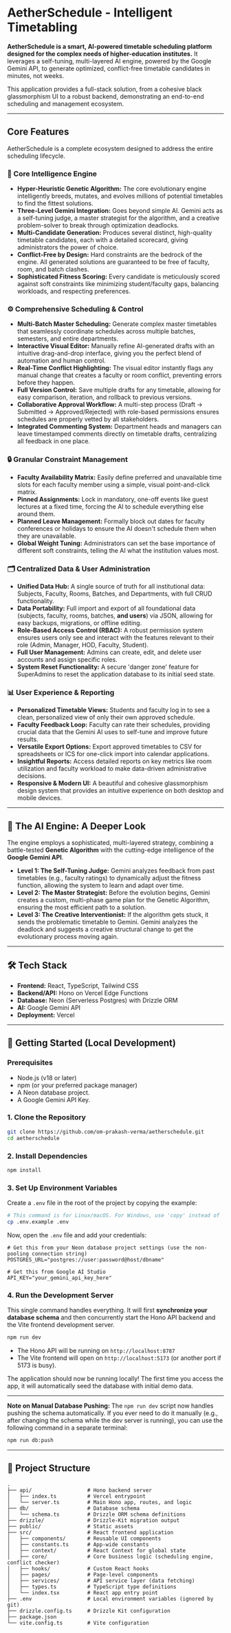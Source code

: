 # AetherSchedule - Intelligent Timetabling

**AetherSchedule is a smart, AI-powered timetable scheduling platform designed for the complex needs of higher-education institutes.** It leverages a self-tuning, multi-layered AI engine, powered by the Google Gemini API, to generate optimized, conflict-free timetable candidates in minutes, not weeks.

This application provides a full-stack solution, from a cohesive black glassmorphism UI to a robust backend, demonstrating an end-to-end scheduling and management ecosystem.

---

## Core Features

AetherSchedule is a complete ecosystem designed to address the entire scheduling lifecycle.

### 🧠 Core Intelligence Engine
- **Hyper-Heuristic Genetic Algorithm:** The core evolutionary engine intelligently breeds, mutates, and evolves millions of potential timetables to find the fittest solutions.
- **Three-Level Gemini Integration:** Goes beyond simple AI. Gemini acts as a self-tuning judge, a master strategist for the algorithm, and a creative problem-solver to break through optimization deadlocks.
- **Multi-Candidate Generation:** Produces several distinct, high-quality timetable candidates, each with a detailed scorecard, giving administrators the power of choice.
- **Conflict-Free by Design:** Hard constraints are the bedrock of the engine. All generated solutions are guaranteed to be free of faculty, room, and batch clashes.
- **Sophisticated Fitness Scoring:** Every candidate is meticulously scored against soft constraints like minimizing student/faculty gaps, balancing workloads, and respecting preferences.

### ⚙️ Comprehensive Scheduling & Control
- **Multi-Batch Master Scheduling:** Generate complex master timetables that seamlessly coordinate schedules across multiple batches, semesters, and entire departments.
- **Interactive Visual Editor:** Manually refine AI-generated drafts with an intuitive drag-and-drop interface, giving you the perfect blend of automation and human control.
- **Real-Time Conflict Highlighting:** The visual editor instantly flags any manual change that creates a faculty or room conflict, preventing errors before they happen.
- **Full Version Control:** Save multiple drafts for any timetable, allowing for easy comparison, iteration, and rollback to previous versions.
- **Collaborative Approval Workflow:** A multi-step process (Draft → Submitted → Approved/Rejected) with role-based permissions ensures schedules are properly vetted by all stakeholders.
- **Integrated Commenting System:** Department heads and managers can leave timestamped comments directly on timetable drafts, centralizing all feedback in one place.

### 🔒 Granular Constraint Management
- **Faculty Availability Matrix:** Easily define preferred and unavailable time slots for each faculty member using a simple, visual point-and-click matrix.
- **Pinned Assignments:** Lock in mandatory, one-off events like guest lectures at a fixed time, forcing the AI to schedule everything else around them.
- **Planned Leave Management:** Formally block out dates for faculty conferences or holidays to ensure the AI doesn't schedule them when they are unavailable.
- **Global Weight Tuning:** Administrators can set the base importance of different soft constraints, telling the AI what the institution values most.

### 🗂️ Centralized Data & User Administration
- **Unified Data Hub:** A single source of truth for all institutional data: Subjects, Faculty, Rooms, Batches, and Departments, with full CRUD functionality.
- **Data Portability:** Full import and export of all foundational data (subjects, faculty, rooms, batches, **and users**) via JSON, allowing for easy backups, migrations, or offline editing.
- **Role-Based Access Control (RBAC):** A robust permission system ensures users only see and interact with the features relevant to their role (Admin, Manager, HOD, Faculty, Student).
- **Full User Management:** Admins can create, edit, and delete user accounts and assign specific roles.
- **System Reset Functionality:** A secure 'danger zone' feature for SuperAdmins to reset the application database to its initial seed state.

### 📊 User Experience & Reporting
- **Personalized Timetable Views:** Students and faculty log in to see a clean, personalized view of only their own approved schedule.
- **Faculty Feedback Loop:** Faculty can rate their schedules, providing crucial data that the Gemini AI uses to self-tune and improve future results.
- **Versatile Export Options:** Export approved timetables to CSV for spreadsheets or ICS for one-click import into calendar applications.
- **Insightful Reports:** Access detailed reports on key metrics like room utilization and faculty workload to make data-driven administrative decisions.
- **Responsive & Modern UI:** A beautiful and cohesive glassmorphism design system that provides an intuitive experience on both desktop and mobile devices.

---

## 🤖 The AI Engine: A Deeper Look

The engine employs a sophisticated, multi-layered strategy, combining a battle-tested **Genetic Algorithm** with the cutting-edge intelligence of the **Google Gemini API**.

- **Level 1: The Self-Tuning Judge:** Gemini analyzes feedback from past timetables (e.g., faculty ratings) to dynamically adjust the fitness function, allowing the system to learn and adapt over time.
- **Level 2: The Master Strategist:** Before the evolution begins, Gemini creates a custom, multi-phase game plan for the Genetic Algorithm, ensuring the most efficient path to a solution.
- **Level 3: The Creative Interventionist:** If the algorithm gets stuck, it sends the problematic timetable to Gemini. Gemini analyzes the deadlock and suggests a creative structural change to get the evolutionary process moving again.

---

## 🛠️ Tech Stack

- **Frontend:** React, TypeScript, Tailwind CSS
- **Backend/API:** Hono on Vercel Edge Functions
- **Database:** Neon (Serverless Postgres) with Drizzle ORM
- **AI:** Google Gemini API
- **Deployment:** Vercel

---

## 🚀 Getting Started (Local Development)

### Prerequisites
- Node.js (v18 or later)
- npm (or your preferred package manager)
- A Neon database project.
- A Google Gemini API Key.

### 1. Clone the Repository
```bash
git clone https://github.com/om-prakash-verma/aetherschedule.git
cd aetherschedule
```

### 2. Install Dependencies
```bash
npm install
```

### 3. Set Up Environment Variables
Create a `.env` file in the root of the project by copying the example:
```bash
# This command is for Linux/macOS. For Windows, use 'copy' instead of 'cp'.
cp .env.example .env
```

Now, open the `.env` file and add your credentials:

```env
# Get this from your Neon database project settings (use the non-pooling connection string)
POSTGRES_URL="postgres://user:password@host/dbname"

# Get this from Google AI Studio
API_KEY="your_gemini_api_key_here"
```

### 4. Run the Development Server
This single command handles everything. It will first **synchronize your database schema** and then concurrently start the Hono API backend and the Vite frontend development server.

```bash
npm run dev
```

- The Hono API will be running on `http://localhost:8787`
- The Vite frontend will open on `http://localhost:5173` (or another port if 5173 is busy).

The application should now be running locally! The first time you access the app, it will automatically seed the database with initial demo data.

---
**Note on Manual Database Pushing:** The `npm run dev` script now handles pushing the schema automatically. If you ever need to do it manually (e.g., after changing the schema while the dev server is running), you can use the following command in a separate terminal:
```bash
npm run db:push
```
---


## 📂 Project Structure

```
.
├── api/                  # Hono backend server
│   ├── index.ts          # Vercel entrypoint
│   └── server.ts         # Main Hono app, routes, and logic
├── db/                   # Database schema
│   └── schema.ts         # Drizzle ORM schema definitions
├── drizzle/              # Drizzle-Kit migration output
├── public/               # Static assets
├── src/                  # React frontend application
│   ├── components/       # Reusable UI components
│   ├── constants.ts      # App-wide constants
│   ├── context/          # React Context for global state
│   ├── core/             # Core business logic (scheduling engine, conflict checker)
│   ├── hooks/            # Custom React hooks
│   ├── pages/            # Page-level components
│   ├── services/         # API service layer (data fetching)
│   ├── types.ts          # TypeScript type definitions
│   └── index.tsx         # React app entry point
├── .env                  # Local environment variables (ignored by git)
├── drizzle.config.ts     # Drizzle Kit configuration
├── package.json
└── vite.config.ts        # Vite configuration
```